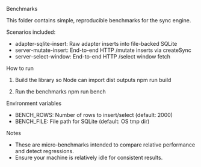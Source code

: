 Benchmarks

This folder contains simple, reproducible benchmarks for the sync engine.

Scenarios included:
- adapter-sqlite-insert: Raw adapter inserts into file-backed SQLite
- server-mutate-insert: End-to-end HTTP /mutate inserts via createSync
- server-select-window: End-to-end HTTP /select window fetch

How to run
1) Build the library so Node can import dist outputs
   npm run build

2) Run the benchmarks
   npm run bench

Environment variables
- BENCH_ROWS: Number of rows to insert/select (default: 2000)
- BENCH_FILE: File path for SQLite (default: OS tmp dir)

Notes
- These are micro-benchmarks intended to compare relative performance and detect regressions.
- Ensure your machine is relatively idle for consistent results.

